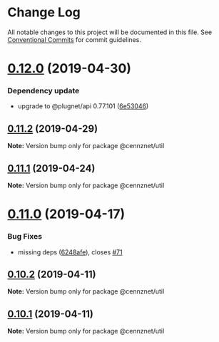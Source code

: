 # Change Log

All notable changes to this project will be documented in this file.
See [Conventional Commits](https://conventionalcommits.org) for commit guidelines.

# [0.12.0](https://bitbucket.org/centralitydev/cennznet-js/compare/v0.11.2...v0.12.0) (2019-04-30)


### Dependency update

* upgrade to @plugnet/api 0.77.101 ([6e53046](https://bitbucket.org/centralitydev/cennznet-js/commits/6e53046))





## [0.11.2](https://bitbucket.org/centralitydev/cennznet-js/compare/v0.11.1...v0.11.2) (2019-04-29)

**Note:** Version bump only for package @cennznet/util





## [0.11.1](https://bitbucket.org/centralitydev/cennznet-js/compare/v0.11.0...v0.11.1) (2019-04-24)

**Note:** Version bump only for package @cennznet/util





# [0.11.0](https://bitbucket.org/centralitydev/cennznet-js/compare/v0.10.2...v0.11.0) (2019-04-17)


### Bug Fixes

* missing deps ([6248afe](https://bitbucket.org/centralitydev/cennznet-js/commits/6248afe)), closes [#71](https://bitbucket.org/centralitydev/cennznet-js/issue/71)





## [0.10.2](https://bitbucket.org/centralitydev/cennznet-js/compare/v0.10.1...v0.10.2) (2019-04-11)

**Note:** Version bump only for package @cennznet/util





## [0.10.1](https://bitbucket.org/centralitydev/cennznet-js/compare/v0.10.0...v0.10.1) (2019-04-11)

**Note:** Version bump only for package @cennznet/util
